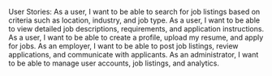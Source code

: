 User Stories:
As a user, I want to be able to search for job listings based on criteria such as location, industry, and job type.
As a user, I want to be able to view detailed job descriptions, requirements, and application instructions.
As a user, I want to be able to create a profile, upload my resume, and apply for jobs.
As an employer, I want to be able to post job listings, review applications, and communicate with applicants.
As an administrator, I want to be able to manage user accounts, job listings, and analytics.





